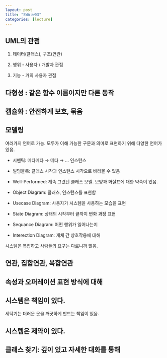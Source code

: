 ```yaml
---
layout: post
title: "SWA:w03"
categories: [lecture]
---
```


## UML의 관점

1. 데이터(클래스), 구조(연관)

2. 행위 - 사용자 / 개발자 관점

3. 기능 - 거의 사용자 관점

## 다형성 : 같은 함수 이름이지만 다른 동작

## 캡슐화 : 안전하게 보호, 묶음

## 모델링

여러가지 언어로 가능. 모두가 이해 가능한 구문과 의미로 표현하기 위해 다양한 언어가 있음.

- 시멘틱: 메타메타 &rarr; 메타 &rarr; ... 인스턴스

- 빌딩블록: 클래스 시각과 인스턴스 시각으로 바라볼 수 있음

- Well-Performed: 계속 그렸던 클래스 모델. 모양과 화살표에 대한 약속이 있음.

- Object Diagram: 클래스, 인스턴스를 표현함

- Usecase Diagram: 사용자가 시스템을 사용하는 모습을 표현

- State Diagram: 상태의 시작부터 끝까지 변화 과정 표현

- Sequance Diagram: 어떤 행위가 일어나는지

- Interection Diagram: 개체 간 상호작용에 대해

시스템은 복잡하고 사람들의 요구는 다르니까 많음.

## 연관, 집합연관, 복합연관

## 속성과 오퍼레이션 표현 방식에 대해

## 시스템은 책임이 있다.

세탁기는 더러운 옷을 깨끗하게 만드는 책임이 있음.

## 시스템은 제약이 있다.

## 클래스 찾기: 깊이 있고 자세한 대화를 통해
